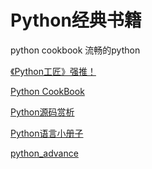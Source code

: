# Python经典书籍

python cookbook
流畅的python

[《Python工匠》强推！](https://github.com/piglei/one-python-craftsman)

[Python CookBook](https://python3-cookbook.readthedocs.io/zh_CN/latest/preface.html)

[Python源码赏析](https://www.imooc.com/read/payarticleelitecomment?column_id=76)

[Python语言小册子](https://python.fasionchan.com/zh_CN/latest/index.html)

[python_advance](https://ebook-python-study.readthedocs.io/zh_CN/latest/python%E8%BF%9B%E9%98%B606%E5%B9%B6%E5%8F%91%E4%B9%8B%E4%BA%8C%E6%8A%80%E6%9C%AF%E7%82%B9%E5%85%B3%E9%94%AE%E8%AF%8D.html)